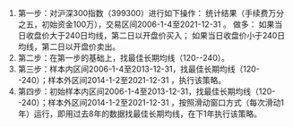 1. 第一步：对沪深300指数（399300）进行如下操作：
   统计结果（手续费万分之五，初始资金100万），交易区间2006-1-4至2021-12-31 。
   做多：
   如果当日收盘价大于240日均线，第二日以开盘价买入；
   如果当日收盘价小于240日均线，第二日以开盘价卖出。
2. 第二步：在第一步的基础上，找最佳长期均线（120--240）。
3. 第三步：样本内区间2006-1-4至2013-12-31，找最佳长期均线（120--240）；样本外区间2014-1-2至2021-12-31 ，执行该策略。
4. 第四步：初始样本内区间2006-1-4至2013-12-31，找最佳长期均线（120--240）；样本外区间2014-1-2至2021-12-31 ，按照滑动窗口方式（每次滑动1年）运行，即用过去8年的数据找最佳长期均线，在下1年执行该策略。
